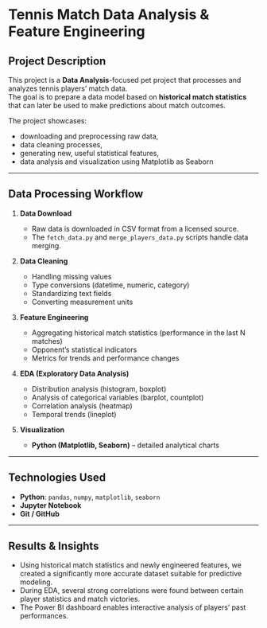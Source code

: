 # Tennis Match Data Analysis & Feature Engineering

## Project Description

This project is a **Data Analysis**-focused pet project that processes and analyzes tennis players’ match data.  
The goal is to prepare a data model based on **historical match statistics** that can later be used to make predictions about match outcomes.

The project showcases:

- downloading and preprocessing raw data,
- data cleaning processes,
- generating new, useful statistical features,
- data analysis and visualization using Matplotlib as Seaborn

---

## Data Processing Workflow

1. **Data Download**

   - Raw data is downloaded in CSV format from a licensed source.
   - The `fetch_data.py` and `merge_players_data.py` scripts handle data merging.

2. **Data Cleaning**

   - Handling missing values
   - Type conversions (datetime, numeric, category)
   - Standardizing text fields
   - Converting measurement units

3. **Feature Engineering**

   - Aggregating historical match statistics (performance in the last N matches)
   - Opponent’s statistical indicators
   - Metrics for trends and performance changes

4. **EDA (Exploratory Data Analysis)**

   - Distribution analysis (histogram, boxplot)
   - Analysis of categorical variables (barplot, countplot)
   - Correlation analysis (heatmap)
   - Temporal trends (lineplot)

5. **Visualization**
   - **Python (Matplotlib, Seaborn)** – detailed analytical charts

---

## Technologies Used

- **Python**: `pandas`, `numpy`, `matplotlib`, `seaborn`
- **Jupyter Notebook**
- **Git / GitHub**

---

## Results & Insights

- Using historical match statistics and newly engineered features, we created a significantly more accurate dataset suitable for predictive modeling.
- During EDA, several strong correlations were found between certain player statistics and match victories.
- The Power BI dashboard enables interactive analysis of players’ past performances.
